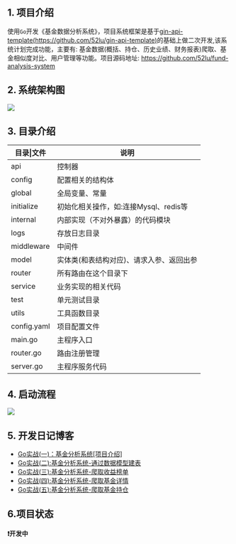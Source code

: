 ## 1. 项目介绍
使用`Go`开发《基金数据分析系统》，项目系统框架是基于[gin-api-template(https://github.com/52lu/gin-api-template)](https://github.com/52lu/gin-api-template)的基础上做二次开发,该系统计划完成功能，主要有: 基金数据(概括、持仓、历史业绩、财务报表)爬取、基金相似度对比、用户管理等功能。项目源码地址: https://github.com/52lu/fund-analysis-system

## 2. 系统架构图

![](https://gitee.com/QingHui/picGo-img-bed/raw/master/img/20210826184628.png)

## 3. 目录介绍

| 目录\|文件  | 说明                                     |
| ----------- | ---------------------------------------- |
| api         | 控制器                                   |
| config      | 配置相关的结构体                         |
| global      | 全局变量、常量                           |
| initialize  | 初始化相关操作，如:连接Mysql、redis等    |
| internal    | 内部实现（不对外暴露）的代码模块         |
| logs        | 存放日志目录                             |
| middleware  | 中间件                                   |
| model       | 实体类(和表结构对应)、请求入参、返回出参 |
| router      | 所有路由在这个目录下                     |
| service     | 业务实现的相关代码                       |
| test        | 单元测试目录                             |
| utils       | 工具函数目录                             |
| config.yaml | 项目配置文件                             |
| main.go     | 主程序入口                               |
| router.go   | 路由注册管理                             |
| server.go   | 主程序服务代码                           |

## 4. 启动流程

![](https://gitee.com/QingHui/picGo-img-bed/raw/master/img/20210826225841.png)

## 5. 开发日记博客
- [Go实战(一)：基金分析系统[项目介绍]](https://mp.weixin.qq.com/s/9FaIw1dAu6XACnGEPSR6lg)
- [Go实战(二):基金分析系统-通过数据模型建表](https://mp.weixin.qq.com/s/Ax8B2t-lsHGKiyxRuKTFzw)
- [Go实战(三):基金分析系统-爬取收益榜单](https://mp.weixin.qq.com/s/SX_AyKAjpkEHAKBxLaCZdA)
- [Go实战(四):基金分析系统-爬取基金详情](https://mp.weixin.qq.com/s/kGWxihVVLierRfsLgrDTUA)
- [Go实战(五):基金分析系统-爬取基金持仓](https://mp.weixin.qq.com/s/YP7--0z3KrmLg-qWjNFHUw)


## 6.项目状态

#### :exclamation:开发中